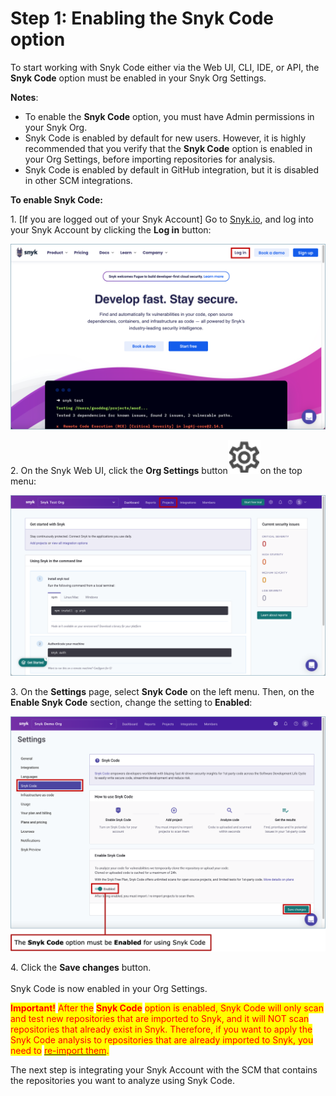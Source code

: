 # Step 1: Enabling the Snyk Code option

To start working with Snyk Code either via the Web UI, CLI, IDE, or API, the **Snyk Code** option must be enabled in your Snyk Org Settings.

**Notes**:

* To enable the **Snyk Code** option, you must have Admin permissions in your Snyk Org.
* Snyk Code is enabled by default for new users. However, it is highly recommended that you verify that the **Snyk Code** option is enabled in your Org Settings, before importing repositories for analysis.
* Snyk Code is enabled by default in GitHub integration, but it is disabled in other SCM integrations.

**To enable Snyk Code:**

1\.  \[If you are logged out of your Snyk Account] Go to [Snyk.io](http://snyk.io), and log into your Snyk Account by clicking the **Log in** button:

![](<../../../../.gitbook/assets/Snyk Code - Log in button.png>)

2\.  On the Snyk Web UI, click the **Org Settings** button![](<../../../../.gitbook/assets/Snyk Code - Org Settings button - Icon.png>)on the top menu:

![](<../../../../.gitbook/assets/Snyk Code - Get started with snyk - Dashboard page.png>)

3\.  On the **Settings** page, select **Snyk Code** on the left menu. Then, on the **Enable Snyk Code** section, change the setting to **Enabled**:  &#x20;

![](<../../../../.gitbook/assets/Snyk Code - Settings - Enable Snyk Code option .png>)

4\.  Click the **Save changes** button. \
\
Snyk Code is now enabled in your Org Settings.

<mark style="color:red;">**Important!**</mark> <mark style="color:red;"></mark><mark style="color:red;">After the</mark> <mark style="color:red;"></mark><mark style="color:red;">**Snyk Code**</mark> <mark style="color:red;"></mark><mark style="color:red;">option is enabled, Snyk Code will only scan and test new repositories that are imported to Snyk, and it will NOT scan repositories that already exist in Snyk. Therefore, if you want to apply the Snyk Code analysis to repositories that are already imported to Snyk, you need to</mark> [<mark style="color:red;">re-import them</mark>](step-3-importing-repositories-to-snyk-for-the-snyk-code-testing/re-importing-existing-repositories-for-the-snyk-code-test.md)<mark style="color:red;">.</mark>&#x20;

The next step is integrating your Snyk Account with the SCM that contains the repositories you want to analyze using Snyk Code.
